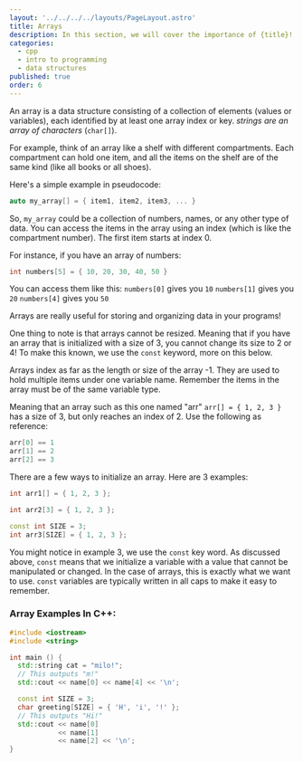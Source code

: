 ```yaml
---
layout: '../../../../layouts/PageLayout.astro'
title: Arrays
description: In this section, we will cover the importance of {title}!
categories:
  - cpp
  - intro to programming
  - data structures
published: true
order: 6
---
```


An array is a data structure consisting of a collection of elements (values or variables), each identified by at least one array index or key. _strings are an array of characters_ (`char[]`).

For example, think of an array like a shelf with different compartments. Each compartment can hold one item, and all the items on the shelf are of the same kind (like all books or all shoes).

Here's a simple example in pseudocode:

```cpp
auto my_array[] = { item1, item2, item3, ... }
```

So, `my_array` could be a collection of numbers, names, or any other type of data. You can access the items in the array using an index (which is like the compartment number). The first item starts at index 0.

For instance, if you have an array of numbers:

```cpp
int numbers[5] = { 10, 20, 30, 40, 50 }
```

You can access them like this:
`numbers[0]` gives you `10`
`numbers[1]` gives you `20`
`numbers[4]` gives you `50`

Arrays are really useful for storing and organizing data in your programs!

One thing to note is that arrays cannot be resized. Meaning that if you have an array that is initialized with a size of 3, you cannot change its size to 2 or 4! To make this known, we use the `const` keyword, more on this below.

Arrays index as far as the length or size of the array -1. They are used to hold multiple items under one variable name. Remember the items in the array must be of the same variable type.

Meaning that an array such as this one named "arr" `arr[] = { 1, 2, 3 }` has a size of 3, but only reaches an index of 2. Use the following as reference:

```cpp
arr[0] == 1
arr[1] == 2
arr[2] == 3
```

There are a few ways to initialize an array. Here are 3 examples:
```cpp
int arr1[] = { 1, 2, 3 };

int arr2[3] = { 1, 2, 3 };

const int SIZE = 3;
int arr3[SIZE] = { 1, 2, 3 };
```
You might notice in example 3, we use the `const` key word. As discussed above, `const` means that we initialize a variable with a value that cannot be manipulated or changed. In the case of arrays, this is exactly what we want to use. `const` variables are typically written in all caps to make it easy to remember.

### Array Examples In C++:

```cpp
#include <iostream>
#include <string>

int main () {
  std::string cat = "milo!";
  // This outputs "m!"
  std::cout << name[0] << name[4] << '\n';

  const int SIZE = 3;
  char greeting[SIZE] = { 'H', 'i', '!' };
  // This outputs "Hi!"
  std::cout << name[0]
            << name[1]
            << name[2] << '\n';
}
```